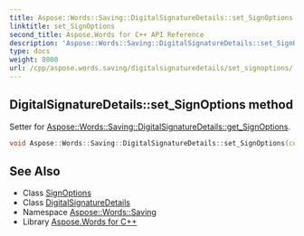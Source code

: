 ```yaml
---
title: Aspose::Words::Saving::DigitalSignatureDetails::set_SignOptions method
linktitle: set_SignOptions
second_title: Aspose.Words for C++ API Reference
description: 'Aspose::Words::Saving::DigitalSignatureDetails::set_SignOptions method. Setter for Aspose::Words::Saving::DigitalSignatureDetails::get_SignOptions in C++.'
type: docs
weight: 8000
url: /cpp/aspose.words.saving/digitalsignaturedetails/set_signoptions/
---
```

## DigitalSignatureDetails::set_SignOptions method


Setter for [Aspose::Words::Saving::DigitalSignatureDetails::get_SignOptions](../get_signoptions/).

```cpp
void Aspose::Words::Saving::DigitalSignatureDetails::set_SignOptions(const System::SharedPtr<Aspose::Words::DigitalSignatures::SignOptions> &value)
```

## See Also

* Class [SignOptions](../../../aspose.words.digitalsignatures/signoptions/)
* Class [DigitalSignatureDetails](../)
* Namespace [Aspose::Words::Saving](../../)
* Library [Aspose.Words for C++](../../../)
